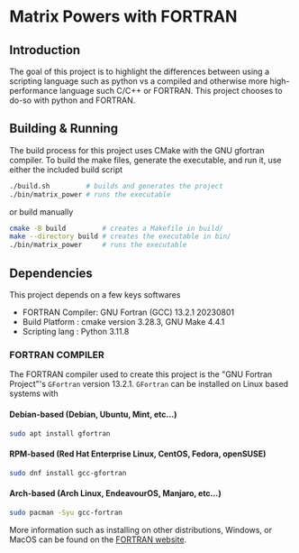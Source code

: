 # Matrix Powers with FORTRAN

## Introduction

The goal of this project is to highlight the differences between using a
scripting language such as python vs a compiled and otherwise more high-performance
language such C/C++ or FORTRAN. This project chooses to do-so with python and FORTRAN.

## Building & Running
The build process for this project uses CMake with the GNU gfortran compiler.
To build the make files, generate the executable, and run it, use either the
included build script

```bash
./build.sh         # builds and generates the project
./bin/matrix_power # runs the executable
```

or build manually

```bash
cmake -B build         # creates a Makefile in build/
make --directory build # creates the executable in bin/
./bin/matrix_power     # runs the executable
```

## Dependencies
This project depends on a few keys softwares
- FORTRAN Compiler: GNU Fortran (GCC) 13.2.1 20230801
- Build Platform  : cmake version 3.28.3, GNU Make 4.4.1
- Scripting lang  : Python 3.11.8

### FORTRAN COMPILER
The FORTRAN compiler used to create this project is the "GNU Fortran Project"'s `GFortran` version 13.2.1.  `GFortran` can be installed on Linux based systems with

#### Debian-based (Debian, Ubuntu, Mint, etc…)

```bash
sudo apt install gfortran
```

#### RPM-based (Red Hat Enterprise Linux, CentOS, Fedora, openSUSE)
```bash
sudo dnf install gcc-gfortran
```

#### Arch-based (Arch Linux, EndeavourOS, Manjaro, etc…)
```bash
sudo pacman -Syu gcc-fortran
```

More information such as installing on other distributions, Windows, or MacOS can be found on the [FORTRAN website](https://fortran-lang.org/en/learn/os_setup/install_gfortran/#linuxFORTRAN).